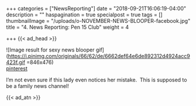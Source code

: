 +++
categories = ["NewsReporting"]
date = "2018-09-21T16:06:19-04:00"
description = ""
haspagination = true
specialpost = true
tags = []
thumbnailImage = "/uploads/o-NOVEMBER-NEWS-BLOOPER-facebook.jpg"
title = "4. News Reporting: Pen 15 Club"
weight = 4

+++
{{< ad_head >}}

![Image result for sexy news blooper gif](https://i.pinimg.com/originals/66/62/de/6662def64e6de892312d4924acc9423f.gif =846x476)  
[pinterest](https://www.pinterest.co.uk/pin/547891110894823840/)  

I’m not even sure if this lady even notices her mistake.  This is supposed to be a family news channel!

{{< ad_atn >}}
